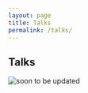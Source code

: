 ```yaml
---
layout: page
title: Talks
permalink: /talks/
---
```

<div class="hero" style="background-image: url(../../blog/images/window.jpeg);"></div>
<section class="container content">
  <div class="title">
  <h1>Talks</h1>
  </div>
<img src="../blog/images/coming_soon.gif" alt="soon to be updated">
</section>
